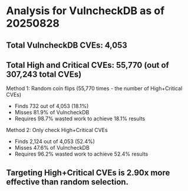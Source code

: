 # Analysis for VulncheckDB as of 20250828

## Total VulncheckDB CVEs: 4,053
## Total High and Critical CVEs: 55,770 (out of 307,243 total CVEs)

Method 1: Random coin flips (55,770 times - the number of High+Critical CVEs)
  - Finds 732 out of 4,053 (18.1%)
  - Misses 81.9% of VulncheckDB
  - Requires 98.7% wasted work to achieve 18.1% results

Method 2: Only check High+Critical CVEs
  - Finds 2,124 out of 4,053 (52.4%)
  - Misses 47.6% of VulncheckDB
  - Requires 96.2% wasted work to achieve 52.4% results

## Targeting High+Critical CVEs is 2.90x more effective than random selection.
